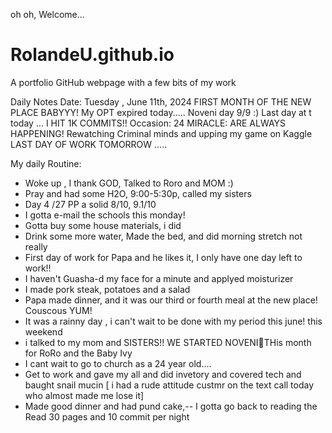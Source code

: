  oh oh, Welcome...
# RolandeU.github.io
A portfolio GitHub webpage with a few bits of my work

Daily Notes
Date: Tuesday , June 11th, 2024
FIRST MONTH OF THE NEW PLACE BABYYY!
My OPT expired today.....
Noveni day 9/9 :)
Last day at t today ...
I HIT 1K COMMITS!!
Occasion: 24
MIRACLE: ARE ALWAYS HAPPENING!
Rewatching Criminal minds and upping my game on Kaggle
LAST DAY OF WORK TOMORROW .....

My daily Routine:
- Woke up , I thank GOD, Talked to Roro and MOM :)
- Pray and had some H2O, 9:00-5:30p, called my sisters 
- Day 4 /27 PP a solid 8/10, 9.1/10
- I gotta e-mail the schools this monday!
- Gotta buy some house materials, i did
- Drink some more water, Made the bed, and did morning stretch not really
- First day of work for Papa and he likes it, I only have one day left to work!!
- I haven't Guasha-d my face for a minute and applyed moisturizer
- I made pork steak, potatoes and a salad
- Papa made dinner, and it was our third or fourth  meal at the new place! Couscous YUM!
- It was a rainny day , i can't wait to be done with my period this june! this weekend 
- i talked to my mom and SISTERS!! WE STARTED NOVENI🥹THis month for RoRo and the Baby Ivy
- I cant wait to go to church as a 24 year old....
- Get to work and gave my all and did invetory and covered tech and baught snail mucin
[ i had a rude attitude custmr on the text call today who almost made me lose it]
- Made good dinner and had pund cake,-- I gotta go back to reading the Read 30 pages and 10 commit per night


